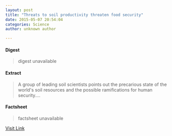```yaml
---
layout: post
title: "Threats to soil productivity threaten food security"
date: 2015-05-07 20:54:04
categories: Science
author: unknown author

---
```



#### Digest
>digest unavailable

#### Extract
>A group of leading soil scientists points out the precarious state of the world's soil resources and the possible ramifications for human security....

#### Factsheet
>factsheet unavailable

[Visit Link](http://feeds.sciencedaily.com/~r/sciencedaily/~3/z7e72SDU9VY/150507165404.htm)


